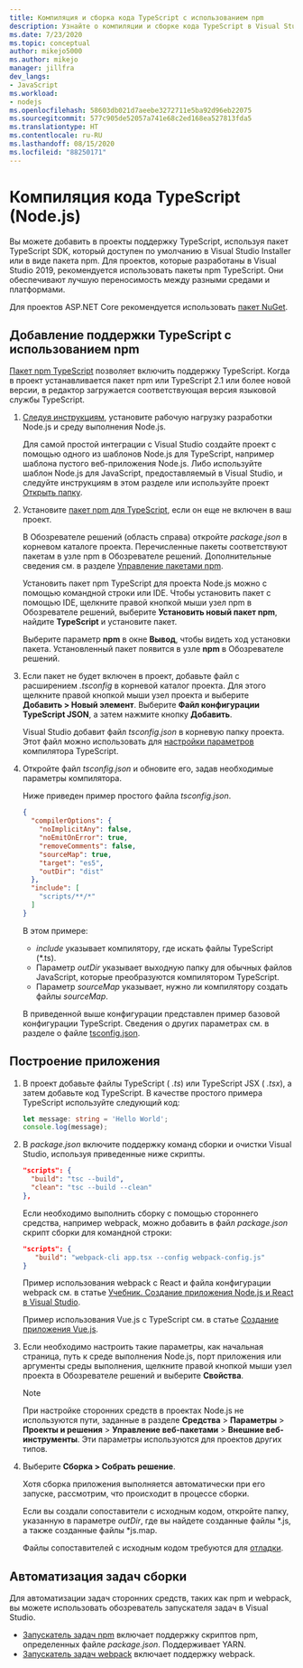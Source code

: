 ```yaml
---
title: Компиляция и сборка кода TypeScript с использованием npm
description: Узнайте о компиляции и сборке кода TypeScript в Visual Studio.
ms.date: 7/23/2020
ms.topic: conceptual
author: mikejo5000
ms.author: mikejo
manager: jillfra
dev_langs:
- JavaScript
ms.workload:
- nodejs
ms.openlocfilehash: 58603db021d7aeebe3272711e5ba92d96eb22075
ms.sourcegitcommit: 577c905de52057a741e68c2ed168ea527813fda5
ms.translationtype: HT
ms.contentlocale: ru-RU
ms.lasthandoff: 08/15/2020
ms.locfileid: "88250171"
---
```

# <a name="compile-typescript-code-nodejs"></a>Компиляция кода TypeScript (Node.js)

Вы можете добавить в проекты поддержку TypeScript, используя пакет TypeScript SDK, который доступен по умолчанию в Visual Studio Installer или в виде пакета npm. Для проектов, которые разработаны в Visual Studio 2019, рекомендуется использовать пакеты npm TypeScript. Они обеспечивают лучшую переносимость между разными средами и платформами.

Для проектов ASP.NET Core рекомендуется использовать [пакет NuGet](../javascript/compile-typescript-code-nuget.md).

## <a name="add-typescript-support-using-npm"></a>Добавление поддержки TypeScript с использованием npm

[Пакет npm TypeScript](https://www.npmjs.com/package/typescript) позволяет включить поддержку TypeScript. Когда в проект устанавливается пакет npm или TypeScript 2.1 или более новой версии, в редактор загружается соответствующая версия языковой службы TypeScript.

1. [Следуя инструкциям](/visualstudio/ide/quickstart-nodejs?toc=/visualstudio/javascript/toc.json), установите рабочую нагрузку разработки Node.js и среду выполнения Node.js.

   Для самой простой интеграции с Visual Studio создайте проект с помощью одного из шаблонов Node.js для TypeScript, например шаблона пустого веб-приложения Node.js. Либо используйте шаблон Node.js для JavaScript, предоставляемый в Visual Studio, и следуйте инструкциям в этом разделе или используйте проект [Открыть папку](../javascript/develop-javascript-code-without-solutions-projects.md).

1. Установите [пакет npm для TypeScript](https://www.npmjs.com/package/typescript), если он еще не включен в ваш проект.

   В Обозревателе решений (область справа) откройте *package.json* в корневом каталоге проекта. Перечисленные пакеты соответствуют пакетам в узле npm в Обозревателе решений. Дополнительные сведения см. в разделе [Управление пакетами npm](../javascript/npm-package-management.md).

   Установить пакет npm TypeScript для проекта Node.js можно с помощью командной строки или IDE. Чтобы установить пакет с помощью IDE, щелкните правой кнопкой мыши узел npm в Обозревателе решений, выберите **Установить новый пакет npm**, найдите **TypeScript** и установите пакет.

   Выберите параметр **npm** в окне **Вывод**, чтобы видеть ход установки пакета. Установленный пакет появится в узле **npm** в Обозревателе решений.

1. Если пакет не будет включен в проект, добавьте файл с расширением *.tsconfig* в корневой каталог проекта. Для этого щелкните правой кнопкой мыши узел проекта и выберите **Добавить > Новый элемент**. Выберите **Файл конфигурации TypeScript JSON**, а затем нажмите кнопку **Добавить**.

   Visual Studio добавит файл *tsconfig.json* в корневую папку проекта. Этот файл можно использовать для [настройки параметров](https://www.typescriptlang.org/docs/handbook/tsconfig-json.html) компилятора TypeScript.

1. Откройте файл *tsconfig.json* и обновите его, задав необходимые параметры компилятора.

   Ниже приведен пример простого файла *tsconfig.json*.

   ```json
   {
     "compilerOptions": {
       "noImplicitAny": false,
       "noEmitOnError": true,
       "removeComments": false,
       "sourceMap": true,
       "target": "es5",
       "outDir": "dist"
     },
     "include": [
       "scripts/**/*"
     ]
   }
   ```

   В этом примере:
   - *include* указывает компилятору, где искать файлы TypeScript (*.ts).
   - Параметр *outDir* указывает выходную папку для обычных файлов JavaScript, которые преобразуются компилятором TypeScript.
   - Параметр *sourceMap* указывает, нужно ли компилятору создать файлы *sourceMap*.

   В приведенной выше конфигурации представлен пример базовой конфигурации TypeScript. Сведения о других параметрах см. в разделе о файле [tsconfig.json](https://www.typescriptlang.org/docs/handbook/tsconfig-json.html).

## <a name="build-the-application"></a>Построение приложения

1. В проект добавьте файлы TypeScript ( *.ts*) или TypeScript JSX ( *.tsx*), а затем добавьте код TypeScript. В качестве простого примера TypeScript используйте следующий код:

   ```typescript
   let message: string = 'Hello World';
   console.log(message);
   ```

1. В *package.json* включите поддержку команд сборки и очистки Visual Studio, используя приведенные ниже скрипты.

   ```json
   "scripts": {
     "build": "tsc --build",
     "clean": "tsc --build --clean"
   },
   ```

   Если необходимо выполнить сборку с помощью стороннего средства, например webpack, можно добавить в файл *package.json* скрипт сборки для командной строки:

   ```json
   "scripts": {
      "build": "webpack-cli app.tsx --config webpack-config.js"
   }
   ```

   Пример использования webpack с React и файла конфигурации webpack см. в статье [Учебник. Создание приложения Node.js и React в Visual Studio](../javascript/tutorial-nodejs-with-react-and-jsx.md).

   Пример использования Vue.js с TypeScript см. в статье [Создание приложения Vue.js](/javascript/create-application-with-vuejs).

1. Если необходимо настроить такие параметры, как начальная страница, путь к среде выполнения Node.js, порт приложения или аргументы среды выполнения, щелкните правой кнопкой мыши узел проекта в Обозревателе решений и выберите **Свойства**.

   >[!NOTE]
   > При настройке сторонних средств в проектах Node.js не используются пути, заданные в разделе **Средства** > **Параметры** > **Проекты и решения** > **Управление веб-пакетами** > **Внешние веб-инструменты**. Эти параметры используются для проектов других типов.

1. Выберите **Сборка > Собрать решение**.

   Хотя сборка приложения выполняется автоматически при его запуске, рассмотрим, что происходит в процессе сборки.

   Если вы создали сопоставители с исходным кодом, откройте папку, указанную в параметре *outDir*, где вы найдете созданные файлы \*.js, а также созданные файлы \*js.map.

   Файлы сопоставителей с исходным кодом требуются для [отладки](../javascript/debug-nodejs.md).

## <a name="automate-build-tasks"></a>Автоматизация задач сборки

Для автоматизации задач сторонних средств, таких как npm и webpack, вы можете использовать обозреватель запускателя задач в Visual Studio.

- [Запускатель задач npm](https://marketplace.visualstudio.com/items?itemName=MadsKristensen.NPMTaskRunner) включает поддержку скриптов npm, определенных файле *package.json*. Поддерживает YARN.
- [Запускатель задач webpack](https://marketplace.visualstudio.com/items?itemName=MadsKristensen.WebPackTaskRunner) включает поддержку webpack.
